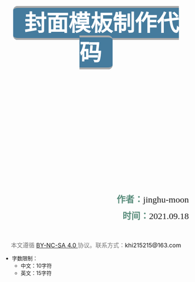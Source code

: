 <div style="page-break-after:always;">
    <br><br><br><br><br><br>
    <div style="text-align: center;">
        <span style="
                     font-size: 60px;
                     font-weight:bolder;
                     font-size: 60px;
                     font-weight: bolder;
                     background:#457b9d;
                     border-top: 5px solid #aaa;
                     border-bottom: 5px solid #aaa;
                     color: #fff;
                     border-radius: 0.2em;
                     line-height:80px;
                     padding:5px 30px;">封面模板制作代码</span>
    </div>
    <br><br><br><br><br><br><br><br><br><br><br><br><br><br><br><br><br><br><br><br>
    <div style="text-align: right;font-size: 24px">
        <div style="font-family: 玄宋45S;padding-bottom:10px;">
            <span style="color: #5b8e7d;font-weight:bolder">作者：</span>jinghu-moon
        </div>
        <div style="font-family: 玄宋45S">
            <span style="color: #5b8e7d;font-weight:bolder">时间：</span>2021.09.18
        </div>
    </div>
    <br><br><br>
    <div style="text-align: center;color:#777;font-size: 16px">
        本文遵循 <a href="https://creativecommons.org/licenses/by-nc-sa/4.0/deed.zh">BY-NC-SA 4.0 </a> 协议。联系方式：<a>khi215215@163.com</a>
    </div>
<div>


- 字数限制：
  - 中文：10字符
  - 英文：15字符
